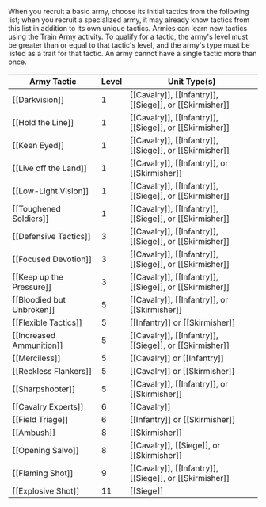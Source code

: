 When you recruit a basic army, choose its initial tactics from the following list; when you recruit a specialized army, it may already know tactics from this list in addition to its own unique tactics. Armies can learn new tactics using the Train Army activity. To qualify for a tactic, the army's level must be greater than or equal to that tactic's level, and the army's type must be listed as a trait for that tactic. An army cannot have a single tactic more than once.

| Army Tactic               	| Level 	| Unit Type(s)                                            	|
|---------------------------	|-------	|---------------------------------------------------------	|
| [[Darkvision]]            	| 1     	|[[Cavalry]], [[Infantry]], [[Siege]], or [[Skirmisher]]|
| [[Hold the Line]]         	| 1     	|[[Cavalry]], [[Infantry]], [[Siege]], or [[Skirmisher]]|
| [[Keen Eyed]]             	| 1     	|[[Cavalry]], [[Infantry]], [[Siege]], or [[Skirmisher]]|
| [[Live off the Land]]     	| 1     	|[[Cavalry]], [[Infantry]], or [[Skirmisher]]|
| [[Low-Light Vision]]      	| 1     	|[[Cavalry]], [[Infantry]], [[Siege]], or [[Skirmisher]]|
| [[Toughened Soldiers]]    	| 1     	|[[Cavalry]], [[Infantry]], [[Siege]], or [[Skirmisher]]|
| [[Defensive Tactics]]     	| 3     	|[[Cavalry]], [[Infantry]], [[Siege]], or [[Skirmisher]]|
| [[Focused Devotion]]      	| 3     	|[[Cavalry]], [[Infantry]], [[Siege]], or [[Skirmisher]]|
| [[Keep up the Pressure]]  	| 3     	|[[Cavalry]], [[Infantry]], [[Siege]], or [[Skirmisher]]|
| [[Bloodied but Unbroken]] 	| 5     	|[[Cavalry]], [[Infantry]], or [[Skirmisher]]|
| [[Flexible Tactics]]      	| 5     	|[[Infantry]] or [[Skirmisher]]|
| [[Increased Ammunition]]  	| 5     	|[[Cavalry]], [[Infantry]], [[Siege]], or [[Skirmisher]]|
| [[Merciless]]             	| 5     	|[[Cavalry]] or [[Infantry]]|
| [[Reckless Flankers]]     	| 5     	|[[Cavalry]] or [[Skirmisher]]|
| [[Sharpshooter]]          	| 5     	|[[Cavalry]], [[Infantry]], or [[Skirmisher]]|
| [[Cavalry Experts]]       	| 6     	|[[Cavalry]]|
| [[Field Triage]]          	| 6     	|[[Infantry]] or [[Skirmisher]]|
| [[Ambush]]                	| 8     	|[[Skirmisher]]|
| [[Opening Salvo]]         	| 8     	|[[Cavalry]], [[Siege]], or [[Skirmisher]]|
| [[Flaming Shot]]          	| 9     	|[[Cavalry]], [[Infantry]], [[Siege]], or [[Skirmisher]]|
| [[Explosive Shot]]        	| 11    	|[[Siege]]|

